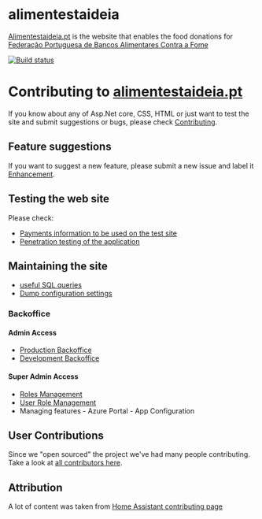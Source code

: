 # alimentestaideia

[Alimentestaideia.pt](http://alimentestaideia.pt/) is the website that enables the food donations for [Federação Portuguesa de Bancos Alimentares Contra a Fome](https://www.bancoalimentar.pt/)

[![Build status](https://dev.azure.com/BancoAlimentar/Alimentestaideia.pt/_apis/build/status/developer-debug)](https://dev.azure.com/BancoAlimentar/Alimentestaideia.pt/_build/latest?definitionId=11)

# Contributing to [alimentestaideia.pt](http://alimentestaideia.pt/)
If you know about any of Asp.Net core, CSS, HTML or just want to test the site and submit suggestions or bugs, please check [Contributing](CONTRIBUTING.md).

## Feature suggestions

If you want to suggest a new feature, please submit a new issue and label it [Enhancement](https://github.com/banco-alimentar/alimentestaideia.pt/issues?q=is%3Aissue+is%3Aopen+label%3Aenhancement).

## Testing the web site

Please check:
- [Payments information to be used on the test site](Documentation/Payments-How-to-Test-while-Developing.md)
- [Penetration testing of the application](Documentation/Penetration-Test-Setup/)

## Maintaining the site
- [useful SQL queries](Documentation/database.queries.md)
- [Dump configuration settings](https://www.alimentestaideia.pt/admin/Configuration)
### Backoffice
#### Admin Access
- [Production Backoffice](https://www.alimentestaideia.pt/Admin/)
- [Development Backoffice](https://alimentaestaideia-developer.azurewebsites.net/Admin/)
#### Super Admin Access
- [Roles Management](https://www.alimentestaideia.pt/RoleManagement/Roles)
- [User Role Management](https://www.alimentestaideia.pt/RoleManagement/UserRoles)
- Managing features - Azure Portal - App Configuration


## User Contributions
Since we "open sourced" the project we've had many people contributing. Take a look at [all contributors here](
https://github.com/banco-alimentar/alimentestaideia.pt/graphs/contributors?from=2021-03-20&to=2029-12-31&type=c).

## Attribution
A lot of content was taken from [Home Assistant contributing page](https://github.com/home-assistant/core/blob/dev/CONTRIBUTING.md)
